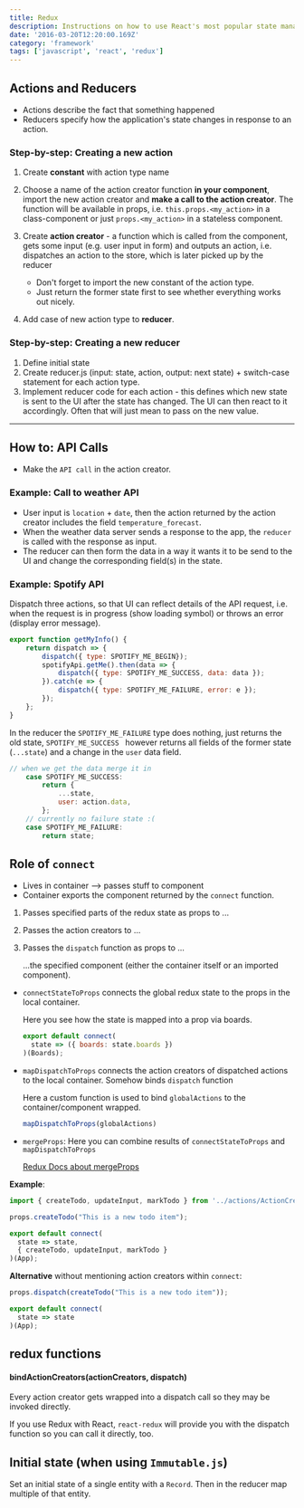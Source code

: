 ```yaml
---
title: Redux
description: Instructions on how to use React's most popular state management library Redux.js
date: '2016-03-20T12:20:00.169Z'
category: 'framework'
tags: ['javascript', 'react', 'redux']
---
```


## Actions and Reducers

* Actions describe the fact that something happened
* Reducers specify how the application's state changes in response to an action.

### Step-by-step: Creating a new action

1. Create **constant** with action type name
2. Choose a name of the action creator function **in your component**, import the new action creator and **make a call to the action creator**.
	The function will be available in props, i.e. `this.props.<my_action>` in a class-component or just `props.<my_action>` in a stateless component.

3. Create **action creator** - a function which is called from the component, gets some input (e.g. user input in form) and outputs an action, i.e. dispatches an action to the store, which is later picked up by the reducer

	* Don't forget to import the new constant of the action type.
	* Just return the former state first to see whether everything works out nicely.

4. Add case of new action type to **reducer**.

### Step-by-step: Creating a new reducer

1. Define initial state
1. Create reducer.js (input: state, action, output: next state) + switch-case statement for each action type.
2. Implement reducer code for each action - this defines which new state is sent to the UI after the state has changed. The UI can then react to it accordingly. Often that will just mean to pass on the new value.

---

## How to: API Calls

- Make the `API call` in the action creator.

### Example: Call to weather API

* User input is `location` + `date`, then the action returned by the action creator includes the field `temperature_forecast`.
* When the weather data server sends a response to the app, the `reducer` is called with the response as input.
* The reducer can then form the data in a way it wants it to be send to the UI and change the corresponding field(s) in the state.

### Example: Spotify API

Dispatch three actions, so that UI can reflect details of the API request, i.e. when the request is in progress (show loading symbol) or throws an error (display error message).

```js
export function getMyInfo() {
	return dispatch => {
		dispatch({ type: SPOTIFY_ME_BEGIN});
		spotifyApi.getMe().then(data => {
			dispatch({ type: SPOTIFY_ME_SUCCESS, data: data });
		}).catch(e => {
			dispatch({ type: SPOTIFY_ME_FAILURE, error: e });
		});
	};
}
```

In the reducer the `SPOTIFY_ME_FAILURE` type does nothing, just returns the old state, `SPOTIFY_ME_SUCCESS ` however returns all fields of the former state (`...state`) and a change in the `user` data field.

```js
// when we get the data merge it in
	case SPOTIFY_ME_SUCCESS:
		return {
			...state,
			user: action.data,
		};
	// currently no failure state :(
	case SPOTIFY_ME_FAILURE:
		return state;
```

## Role of `connect`

* Lives in container --> passes stuff to component
* Container exports the component returned by the `connect` function.

1. Passes specified parts of the redux state as props to ...
2. Passes the action creators to ...
3. Passes the `dispatch` function as props to ...

	...the specified component (either the container itself or an imported component).

* `connectStateToProps` connects the global redux state to the props in the local container.

	Here you see how the state is mapped into a prop via boards.

	```js
	export default connect(
	  state => ({ boards: state.boards })
	)(Boards);
	```

* `mapDispatchToProps` connects the action creators of dispatched actions to the local container. Somehow binds `dispatch` function

	Here a custom function is used to bind `globalActions` to the container/component wrapped.

	```js
	mapDispatchToProps(globalActions)
	```

* `mergeProps`: Here you can combine results of `connectStateToProps` and `mapDispatchToProps`

    [Redux Docs about mergeProps](https://github.com/reactjs/react-redux/blob/master/docs/api.md)

**Example**:

```js
import { createTodo, updateInput, markTodo } from '../actions/ActionCreators'

props.createTodo("This is a new todo item");

export default connect(
  state => state,
  { createTodo, updateInput, markTodo }
)(App);
```

**Alternative** without mentioning action creators within `connect`:

```js
props.dispatch(createTodo("This is a new todo item"));

export default connect(
  state => state
)(App);
```

## redux functions

#### bindActionCreators(actionCreators, dispatch)

Every action creator gets wrapped into a dispatch call so they may be invoked directly.

If you use Redux with React, `react-redux` will provide you with the dispatch function so you can call it directly, too.


## Initial state (when using `Immutable.js`)

Set an initial state of a single entity with a `Record`. Then in the reducer map multiple of that entity.
